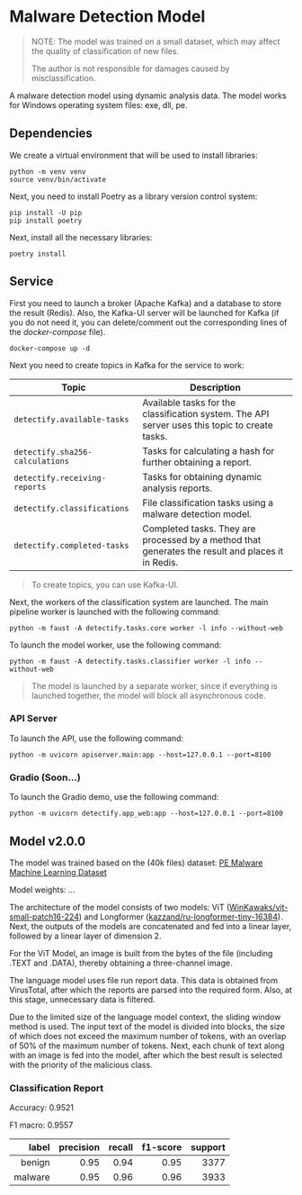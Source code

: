 # Malware Detection Model

> NOTE: The model was trained on a small dataset, which may affect the quality of
> classification of new files.
>
> The author is not responsible for damages caused by misclassification.

A malware detection model using dynamic analysis data. The model works for Windows
operating system files: exe, dll, pe.


## Dependencies

We create a virtual environment that will be used to install libraries:

```shell
python -m venv venv
source venv/bin/activate
```

Next, you need to install Poetry as a library version control system:

```shell
pip install -U pip
pip install poetry
```

Next, install all the necessary libraries:

```shell
poetry install
```


## Service

First you need to launch a broker (Apache Kafka) and a database to store the result (Redis).
Also, the Kafka-UI server will be launched for Kafka (if you do not need it, you can delete/comment
out the corresponding lines of the _docker-compose_ file).

```shell
docker-compose up -d
```

Next you need to create topics in Kafka for the service to work:

| Topic                           | Description                                                                                       |
|---------------------------------|---------------------------------------------------------------------------------------------------|
| `detectify.available-tasks`     | Available tasks for the classification system. The API server uses this topic to create tasks.    |
| `detectify.sha256-calculations` | Tasks for calculating a hash for further obtaining a report.                                      |
| `detectify.receiving-reports`   | Tasks for obtaining dynamic analysis reports.                                                     |
| `detectify.classifications`     | File classification tasks using a malware detection model.                                        |
| `detectify.completed-tasks`     | Completed tasks. They are processed by a method that generates the result and places it in Redis. |

> To create topics, you can use Kafka-UI.


Next, the workers of the classification system are launched. The main pipeline worker is launched
with the following command:

```shell
python -m faust -A detectify.tasks.core worker -l info --without-web
```


To launch the model worker, use the following command:

```shell
python -m faust -A detectify.tasks.classifier worker -l info --without-web
```

> The model is launched by a separate worker, since if everything is launched together, the model will block all asynchronous code.


### API Server

To launch the API, use the following command:

```shell
python -m uvicorn apiserver.main:app --host=127.0.0.1 --port=8100
```


### Gradio (Soon...)

To launch the Gradio demo, use the following command:

```shell
python -m uvicorn detectify.app_web:app --host=127.0.0.1 --port=8100
```


## Model v2.0.0

The model was trained based on the (40k files) dataset: [PE Malware Machine Learning Dataset](https://practicalsecurityanalytics.com/pe-malware-machine-learning-dataset/)

Model weights: ...

The architecture of the model consists of two models: ViT ([WinKawaks/vit-small-patch16-224](https://huggingface.co/WinKawaks/vit-small-patch16-224))
and Longformer ([kazzand/ru-longformer-tiny-16384](https://huggingface.co/kazzand/ru-longformer-tiny-16384)).
Next, the outputs of the models are concatenated and fed into a linear layer, followed by a linear layer of dimension 2.

For the ViT Model, an image is built from the bytes of the file (including .TEXT and .DATA), thereby obtaining
a three-channel image.

The language model uses file run report data. This data is obtained from VirusTotal, after which the reports are
parsed into the required form. Also, at this stage, unnecessary data is filtered.

Due to the limited size of the language model context, the sliding window method is used. The input text of the
model is divided into blocks, the size of which does not exceed the maximum number of tokens, with an overlap of
50% of the maximum number of tokens. Next, each chunk of text along with an image is fed into the model, after which
the best result is selected with the priority of the malicious class.

### Classification Report

Accuracy: 0.9521

F1 macro: 0.9557

|        label | precision | recall | f1-score | support |
|-------------:|----------:|-------:|---------:|--------:|
|       benign |      0.95 |   0.94 |     0.95 |    3377 |
|      malware |      0.95 |   0.96 |     0.96 |    3933 |

